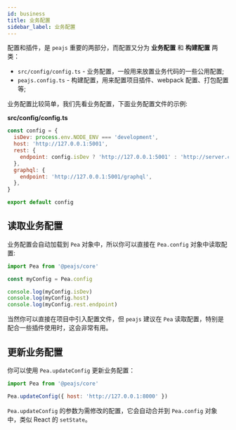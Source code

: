 ```yaml
---
id: business
title: 业务配置
sidebar_label: 业务配置
---
```


配置和插件，是 `peajs` 重要的两部分，而配置又分为 **业务配置** 和 **构建配置** 两类：

- `src/config/config.ts` - 业务配置，一般用来放置业务代码的一些公用配置;
- `peajs.config.ts` - 构建配置，用来配置项目插件、webpack 配置、打包配置等;

业务配置比较简单，我们先看业务配置，下面业务配置文件的示例:

**src/config/config.ts**

```js
const config = {
  isDev: process.env.NODE_ENV === 'development',
  host: 'http://127.0.0.1:5001',
  rest: {
    endpoint: config.isDev ? 'http://127.0.0.1:5001' : 'http://server.com',
  },
  graphql: {
    endpoint: 'http://127.0.0.1:5001/graphql',
  },
}

export default config
```

## 读取业务配置

业务配置会自动加载到 `Pea` 对象中，所以你可以直接在 `Pea.config` 对象中读取配置:

```js
import Pea from '@peajs/core'

const myConfig = Pea.config

console.log(myConfig.isDev)
console.log(myConfig.host)
console.log(myConfig.rest.endpoint)
```

当然你可以直接在项目中引入配置文件，但 `peajs` 建议在 `Pea` 读取配置，特别是配合一些插件使用时，这会非常有用。

## 更新业务配置

你可以使用 `Pea.updateConfig` 更新业务配置：

```js
import Pea from '@peajs/core'

Pea.updateConfig({ host: 'http://127.0.0.1:8000' })
```

`Pea.updateConfig` 的参数为需修改的配置，它会自动合并到 `Pea.config` 对象中，类似 React 的 `setState`。
